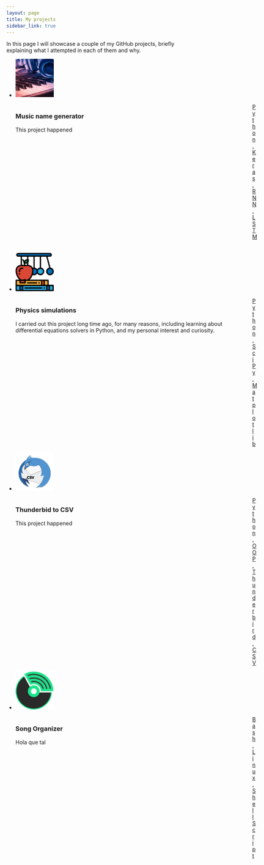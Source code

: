 ```yaml
---
layout: page
title: My projects
sidebar_link: true
---
```


In this page I will showcase a couple of my GitHub projects, briefly explaining what I attempted in each of them and why. 

<div>
    <ul class="thumbnail_ul">
        <a href='https://github.com/goznalo-git/musicnames-RNN-keras' >
        <li  class="thumbnail_li">
            <img src='../imgs/MusicNames.jpg' alt="MusicNames" width="100px" height="100px">
             <div style="width: 100%; ">
                <div style="width: 600px; float: left;"> <h3>Music name generator</h3> 
                <p>This project happened</p></div>
                <div style="margin-left: 620px;"> <p id='techs'>Python, Keras, RNN, LSTM</p> </div>
            </div>
        </li>
        </a>
        <a href='https://github.com/goznalo-git/PhysicsSimulations'>
        <li class="thumbnail_li">
            <img src='../imgs/Simulations.png' alt="Simulations" width="100px" height="100px" style='padding-top:20px'>
             <div style="width: 100%; ">
                <div style="width: 600px; float: left; "> <h3>Physics simulations</h3> 
                <p>I carried out this project long time ago, for many reasons, including learning about differential equations solvers in Python, and my personal interest and curiosity.</p></div>
                <div style="margin-left: 620px;"> <p id='techs'>Python, SciPy, Matplotlib </p></div>
            </div>
        </li>
        </a>
        <a href='https://github.com/goznalo-git/thunderbird-to-csv'>
        <li class="thumbnail_li">
            <img src='../imgs/ThunderCSV.jpg' alt="ThunderbirdToCSV" width="100px" height="100px">
             <div style="width: 100%; ">
                <div style="width: 600px; float: left;"> <h3>Thunderbid to CSV</h3> 
                <p>This project happened</p></div>
                <div style="margin-left: 620px;"> <p id='techs'>Python, OOP, Thunderbird, CSV</p> </div>
            </div>
        </li>
        </a>
        <a href='https://github.com/goznalo-git/SongOrganizer'>
        <li class="thumbnail_li">
            <img src='../imgs/SongOrganizer.jpg' alt="SongOrganizer" width="100px" height="100px">
            <div style="width: 100%; ">
                <div style="width: 600px; float: left;"> <h3>Song Organizer</h3> 
                <p>Hola que tal</p></div>
                <div style="margin-left: 620px;"> <p id='techs'>Bash, Linux, ShellScript</p> </div>
            </div>
        </li>
        </a>
    </ul>
</div>